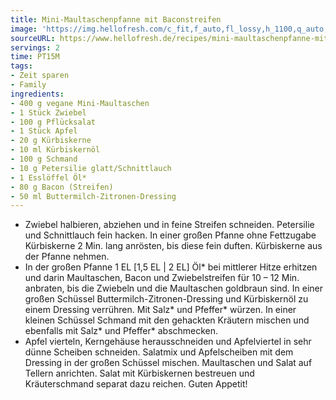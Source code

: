 ```yaml
---
title: Mini-Maultaschenpfanne mit Baconstreifen
image: 'https://img.hellofresh.com/c_fit,f_auto,fl_lossy,h_1100,q_auto,w_2600/hellofresh_s3/image/mini-maultaschenpfanne-mit-baconstreifen-5eb52da1.jpg'
sourceURL: https://www.hellofresh.de/recipes/mini-maultaschenpfanne-mit-baconstreifen-62fbdf3c426acbca87073c63
servings: 2
time: PT15M
tags:
- Zeit sparen
- Family
ingredients:
- 400 g vegane Mini-Maultaschen
- 1 Stück Zwiebel
- 100 g Pflücksalat
- 1 Stück Apfel
- 20 g Kürbiskerne
- 10 ml Kürbiskernöl
- 100 g Schmand
- 10 g Petersilie glatt/Schnittlauch
- 1 Esslöffel Öl*
- 80 g Bacon (Streifen)
- 50 ml Buttermilch-Zitronen-Dressing
---
```


- Zwiebel halbieren, abziehen und in feine Streifen schneiden.  Petersilie und Schnittlauch fein hacken.  In einer großen Pfanne ohne Fettzugabe Kürbiskerne 2 Min. lang anrösten, bis diese fein duften. Kürbiskerne aus der Pfanne nehmen.
- In der großen Pfanne 1 EL [1,5 EL | 2 EL] Öl\* bei mittlerer Hitze erhitzen und darin Maultaschen, Bacon und Zwiebelstreifen für 10 – 12 Min. anbraten, bis die Zwiebeln und die Maultaschen goldbraun sind.  In einer großen Schüssel Buttermilch-Zitronen-Dressing und Kürbiskernöl zu einem Dressing verrühren. Mit Salz\* und Pfeffer\* würzen.  In einer kleinen Schüssel Schmand mit den gehackten Kräutern mischen und ebenfalls mit Salz\* und Pfeffer\* abschmecken.
- Apfel vierteln, Kerngehäuse herausschneiden und Apfelviertel in sehr dünne Scheiben schneiden.  Salatmix und Apfelscheiben mit dem Dressing in der großen Schüssel mischen.  Maultaschen und Salat auf Tellern anrichten. Salat mit Kürbiskernen bestreuen und Kräuterschmand separat dazu reichen.  Guten Appetit!
